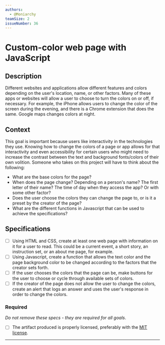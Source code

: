 ```yaml
---
authors:
  - @Moniarchy
teamSize: 2
issueNumber: 36
---
```


# Custom-color web page with JavaScript

## Description

Different websites and applications allow different features and colors depending on the user's location, name, or other factors. Many of these apps or websites will allow a user to choose to turn the colors on or off, if necessary. For example, the iPhone allows users to change the color of the screen during the evening, and there is a Chrome extension that does the same. Google maps changes colors at night. 
## Context

This goal is important because users like interactivity in the technologies they use. Knowing how to change the colors of a page or app allows for that interactivity and even accessibility for certain users who might need to increase the contrast between the text and background fonts/colors of their own volition. Someone who takes on this project will have to think about the following:
- What are the base colors for the page?
- When does the page change? Depending on a person's name? The first letter of their name? The time of day when they access the app? Or with some other factor?
- Does the user choose the colors they can change the page to, or is it a preset by the creator of the page? 
- What are the different functions in Javascript that can be used to achieve the specifications?
## Specifications
- [ ] Using HTML and CSS, create at least one web page with information on it for a user to read. This could be a current event, a short story, an instruction set, or an about me page, for example.
- [ ] Using Javascript, create a function that allows the text color and the page background color to be changed according to the factors that the creator sets forth.
- [ ] If the user chooses the colors that the page can be, make buttons for the user to choose or cycle through available sets of colors.
- [ ] If the creator of the page does not allow the user to change the colors, create an alert that logs an answer and uses the user's response in order to change the colors.
### Required

_Do not remove these specs - they are required for all goals_.
- [ ] The artifact produced is properly licensed, preferably with the [MIT license](https://opensource.org/licenses/MIT).

---






